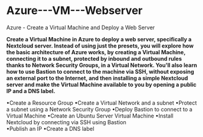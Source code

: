 # Azure---VM---Webserver
Azure - Create a Virtual Machine and Deploy a Web Server

<b>Create a Virtual Machine in Azure to deploy a web server, specifically a Nextcloud server. Instead of using just the presets, you will explore how the basic architecture of Azure works, by creating a Virtual Machine, connecting it to a subnet, protected by inbound and outbound rules thanks to Network Security Groups, in a Virtual Network. You'll also learn how to use Bastion to connect to the machine via SSH, without exposing an external port to the Internet, and then installing a simple Nextcloud server and make the Virtual Machine available to you by opening a public IP and a DNS label.</b>

•Create a Resource Group
•Create a Virtual Network and a subnet
•Protect a subnet using a Network Security Group
•Deploy Bastion to connect to a Virtual Machine
•Create an Ubuntu Server Virtual Machine
•Install Nextcloud by connecting via SSH using Bastion\
•Publish an IP
•Create a DNS label
